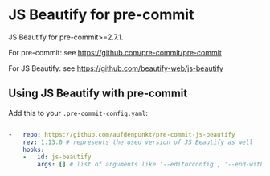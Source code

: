 JS Beautify for pre-commit
========================

JS Beautify for pre-commit>=2.7.1.

For pre-commit: see https://github.com/pre-commit/pre-commit

For JS Beautify: see https://github.com/beautify-web/js-beautify


## Using JS Beautify with pre-commit

Add this to your `.pre-commit-config.yaml`:
```yaml

-   repo: https://github.com/aufdenpunkt/pre-commit-js-beautify
    rev: 1.13.0 # represents the used version of JS Beautify as well
    hooks:
    -   id: js-beautify
        args: [] # list of arguments like '--editorconfig', '--end-with-newline', '--wrap-attributes=auto', '--wrap-line-length=120'
 ```
